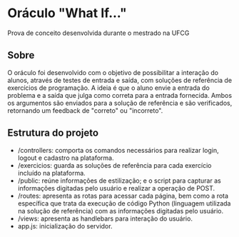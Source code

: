 # Oráculo "What If..."

Prova de conceito desenvolvida durante o mestrado na UFCG

## Sobre

O oráculo foi desenvolvido com o objetivo de possibilitar a interação do alunos, através de testes de entrada e saída, com soluções de referência de exercícios de programação. A ideia é que o aluno envie a entrada do problema e a saída que julga como correta para a entrada fornecida. Ambos os argumentos são enviados para a solução de referência e são verificados, retornando um feedback de "correto" ou "incorreto".

## Estrutura do projeto

- /controllers: comporta os comandos necessários para realizar login, logout e cadastro na plataforma.
- /exercicios: guarda as soluções de referência para cada exercício incluído na plataforma.
- /public: reúne informações de estilização; e o script para capturar as informações digitadas pelo usuário e realizar a operação de POST.
- /routes: apresenta as rotas para acessar cada página, bem como a rota específica que trata da execução de código Python (linguagem utilizada na solução de referência) com as informações digitadas pelo usuário.
- /views: apresenta as handlebars para interação do usuário.
- app.js: inicialização do servidor.

